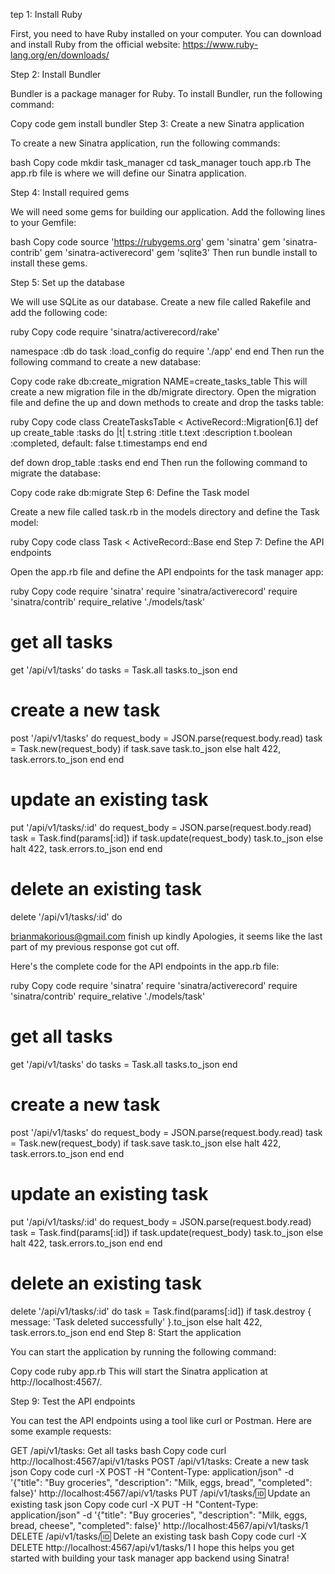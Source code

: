 tep 1: Install Ruby

First, you need to have Ruby installed on your computer. You can download and install Ruby from the official website: https://www.ruby-lang.org/en/downloads/

Step 2: Install Bundler

Bundler is a package manager for Ruby. To install Bundler, run the following command:

Copy code
gem install bundler
Step 3: Create a new Sinatra application

To create a new Sinatra application, run the following commands:

bash
Copy code
mkdir task_manager
cd task_manager
touch app.rb
The app.rb file is where we will define our Sinatra application.

Step 4: Install required gems

We will need some gems for building our application. Add the following lines to your Gemfile:

bash
Copy code
source 'https://rubygems.org'
gem 'sinatra'
gem 'sinatra-contrib'
gem 'sinatra-activerecord'
gem 'sqlite3'
Then run bundle install to install these gems.

Step 5: Set up the database

We will use SQLite as our database. Create a new file called Rakefile and add the following code:

ruby
Copy code
require 'sinatra/activerecord/rake'

namespace :db do
  task :load_config do
    require './app'
  end
end
Then run the following command to create a new database:

Copy code
rake db:create_migration NAME=create_tasks_table
This will create a new migration file in the db/migrate directory. Open the migration file and define the up and down methods to create and drop the tasks table:

ruby
Copy code
class CreateTasksTable < ActiveRecord::Migration[6.1]
  def up
    create_table :tasks do |t|
      t.string :title
      t.text :description
      t.boolean :completed, default: false
      t.timestamps
    end
  end

  def down
    drop_table :tasks
  end
end
Then run the following command to migrate the database:

Copy code
rake db:migrate
Step 6: Define the Task model

Create a new file called task.rb in the models directory and define the Task model:

ruby
Copy code
class Task < ActiveRecord::Base
end
Step 7: Define the API endpoints

Open the app.rb file and define the API endpoints for the task manager app:

ruby
Copy code
require 'sinatra'
require 'sinatra/activerecord'
require 'sinatra/contrib'
require_relative './models/task'

# get all tasks
get '/api/v1/tasks' do
  tasks = Task.all
  tasks.to_json
end

# create a new task
post '/api/v1/tasks' do
  request_body = JSON.parse(request.body.read)
  task = Task.new(request_body)
  if task.save
    task.to_json
  else
    halt 422, task.errors.to_json
  end
end

# update an existing task
put '/api/v1/tasks/:id' do
  request_body = JSON.parse(request.body.read)
  task = Task.find(params[:id])
  if task.update(request_body)
    task.to_json
  else
    halt 422, task.errors.to_json
  end
end

# delete an existing task
delete '/api/v1/tasks/:id' do



brianmakorious@gmail.com
finish up kindly
Apologies, it seems like the last part of my previous response got cut off.

Here's the complete code for the API endpoints in the app.rb file:

ruby
Copy code
require 'sinatra'
require 'sinatra/activerecord'
require 'sinatra/contrib'
require_relative './models/task'

# get all tasks
get '/api/v1/tasks' do
  tasks = Task.all
  tasks.to_json
end

# create a new task
post '/api/v1/tasks' do
  request_body = JSON.parse(request.body.read)
  task = Task.new(request_body)
  if task.save
    task.to_json
  else
    halt 422, task.errors.to_json
  end
end

# update an existing task
put '/api/v1/tasks/:id' do
  request_body = JSON.parse(request.body.read)
  task = Task.find(params[:id])
  if task.update(request_body)
    task.to_json
  else
    halt 422, task.errors.to_json
  end
end

# delete an existing task
delete '/api/v1/tasks/:id' do
  task = Task.find(params[:id])
  if task.destroy
    { message: 'Task deleted successfully' }.to_json
  else
    halt 422, task.errors.to_json
  end
end
Step 8: Start the application

You can start the application by running the following command:

Copy code
ruby app.rb
This will start the Sinatra application at http://localhost:4567/.

Step 9: Test the API endpoints

You can test the API endpoints using a tool like curl or Postman. Here are some example requests:

GET /api/v1/tasks: Get all tasks
bash
Copy code
curl http://localhost:4567/api/v1/tasks
POST /api/v1/tasks: Create a new task
json
Copy code
curl -X POST -H "Content-Type: application/json" -d '{"title": "Buy groceries", "description": "Milk, eggs, bread", "completed": false}' http://localhost:4567/api/v1/tasks
PUT /api/v1/tasks/:id: Update an existing task
json
Copy code
curl -X PUT -H "Content-Type: application/json" -d '{"title": "Buy groceries", "description": "Milk, eggs, bread, cheese", "completed": false}' http://localhost:4567/api/v1/tasks/1
DELETE /api/v1/tasks/:id: Delete an existing task
bash
Copy code
curl -X DELETE http://localhost:4567/api/v1/tasks/1
I hope this helps you get started with building your task manager app backend using Sinatra! 